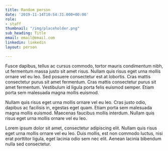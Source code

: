 ```yaml
---
title: Random person
date: '2019-11-14T10:54:31.000+00:00'
role:
- staff
thumbnail: "/img/placeholder.png"
sub_heading: Title
email: email@email.com
linkedin: linkedin
layout: person

---
```

Fusce dapibus, tellus ac cursus commodo, tortor mauris condimentum nibh, ut fermentum massa justo sit amet risus. Nullam quis risus eget urna mollis ornare vel eu leo. Sed posuere consectetur est at lobortis. Cras mattis consectetur purus sit amet fermentum. Cras mattis consectetur purus sit amet fermentum. Vestibulum id ligula porta felis euismod semper. Etiam porta sem malesuada magna mollis euismod.

Nullam quis risus eget urna mollis ornare vel eu leo. Cras justo odio, dapibus ac facilisis in, egestas eget quam. Etiam porta sem malesuada magna mollis euismod. Maecenas faucibus mollis interdum. Nullam quis risus eget urna mollis ornare vel eu leo.

Lorem ipsum dolor sit amet, consectetur adipiscing elit. Nullam quis risus eget urna mollis ornare vel eu leo. Duis mollis, est non commodo luctus, nisi erat porttitor ligula, eget lacinia odio sem nec elit. Aenean lacinia bibendum nulla sed consectetur.

